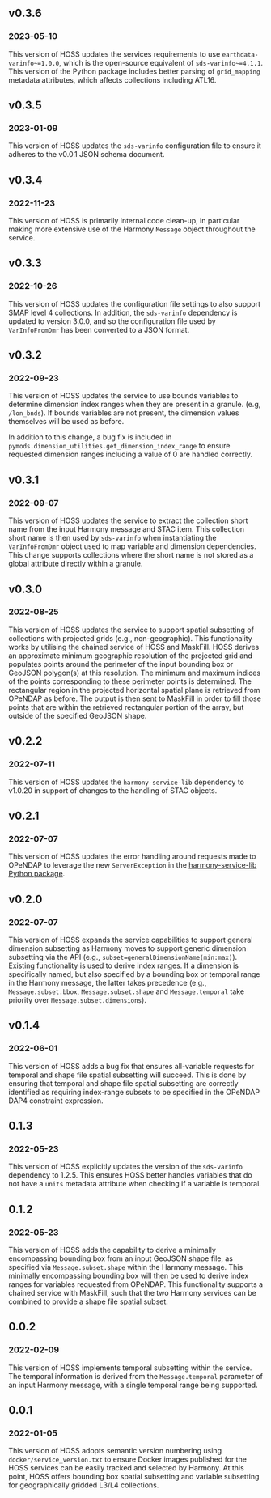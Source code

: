 ## v0.3.6
### 2023-05-10

This version of HOSS updates the services requirements to use
`earthdata-varinfo~=1.0.0`, which is the open-source equivalent of
`sds-varinfo~=4.1.1`. This version of the Python package includes better
parsing of `grid_mapping` metadata attributes, which affects collections
including ATL16.

## v0.3.5
### 2023-01-09

This version of HOSS updates the `sds-varinfo` configuration file to ensure it
adheres to the v0.0.1 JSON schema document.

## v0.3.4
### 2022-11-23

This version of HOSS is primarily internal code clean-up, in particular making
more extensive use of the Harmony `Message` object throughout the service.

## v0.3.3
### 2022-10-26

This version of HOSS updates the configuration file settings to also support
SMAP level 4 collections. In addition, the `sds-varinfo` dependency is updated
to version 3.0.0, and so the configuration file used by `VarInfoFromDmr` has
been converted to a JSON format.

## v0.3.2
### 2022-09-23

This version of HOSS updates the service to use bounds variables to determine
dimension index ranges when they are present in a granule. (e.g, `/lon_bnds`).
If bounds variables are not present, the dimension values themselves will be
used as before.

In addition to this change, a bug fix is included in
`pymods.dimension_utilities.get_dimension_index_range` to ensure requested
dimension ranges including a value of 0 are handled correctly.

## v0.3.1
### 2022-09-07

This version of HOSS updates the service to extract the collection short name
from the input Harmony message and STAC item. This collection short name is
then used by `sds-varinfo` when instantiating the `VarInfoFromDmr` object used
to map variable and dimension dependencies. This change supports collections
where the short name is not stored as a global attribute directly within a
granule.

## v0.3.0
### 2022-08-25

This version of HOSS updates the service to support spatial subsetting of
collections with projected grids (e.g., non-geographic). This functionality
works by utilising the chained service of HOSS and MaskFill. HOSS derives an
approximate minimum geographic resolution of the projected grid and populates
points around the perimeter of the input bounding box or GeoJSON polygon(s) at
this resolution. The minimum and maximum indices of the points corresponding to
these perimeter points is determined. The rectangular region in the projected
horizontal spatial plane is retrieved from OPeNDAP as before. The output is
then sent to MaskFill in order to fill those points that are within the
retrieved rectangular portion of the array, but outside of the specified
GeoJSON shape.

## v0.2.2
### 2022-07-11

This version of HOSS updates the `harmony-service-lib` dependency to v1.0.20
in support of changes to the handling of STAC objects.

## v0.2.1
### 2022-07-07

This version of HOSS updates the error handling around requests made to OPeNDAP
to leverage the new `ServerException` in the
[harmony-service-lib Python package](https://github.com/nasa/harmony-service-lib-py).

## v0.2.0
### 2022-07-07

This version of HOSS expands the service capabilities to support general
dimension subsetting as Harmony moves to support generic dimension subsetting
via the API (e.g., `subset=generalDimensionName(min:max)`). Existing
functionality is used to derive index ranges. If a dimension is specifically
named, but also specified by a bounding box or temporal range in the Harmony
message, the latter takes precedence (e.g., `Message.subset.bbox`,
`Message.subset.shape` and `Message.temporal` take priority over
`Message.subset.dimensions`).

## v0.1.4
### 2022-06-01

This version of HOSS adds a bug fix that ensures all-variable requests for
temporal and shape file spatial subsetting will succeed. This is done by
ensuring that temporal and shape file spatial subsetting are correctly
identified as requiring index-range subsets to be specified in the OPeNDAP DAP4
constraint expression.

## 0.1.3
### 2022-05-23

This version of HOSS explicitly updates the version of the `sds-varinfo`
dependency to 1.2.5. This ensures HOSS better handles variables that do not
have a `units` metadata attribute when checking if a variable is temporal.

## 0.1.2
### 2022-05-23

This version of HOSS adds the capability to derive a minimally encompassing
bounding box from an input GeoJSON shape file, as specified via
`Message.subset.shape` within the Harmony message. This minimally encompassing
bounding box will then be used to derive index ranges for variables requested
from OPeNDAP. This functionality supports a chained service with MaskFill, such
that the two Harmony services can be combined to provide a shape file spatial
subset.

## 0.0.2
### 2022-02-09

This version of HOSS implements temporal subsetting within the service. The
temporal information is derived from the `Message.temporal` parameter of an
input Harmony message, with a single temporal range being supported.

## 0.0.1
### 2022-01-05

This version of HOSS adopts semantic version numbering using
`docker/service_version.txt` to ensure Docker images published for the HOSS
services can be easily tracked and selected by Harmony. At this point, HOSS
offers bounding box spatial subsetting and variable subsetting for
geographically gridded L3/L4 collections.
